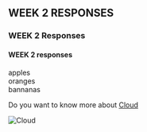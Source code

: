 ## WEEK 2 RESPONSES

### WEEK 2 Responses 

#### WEEK 2 responses 

apples  
oranges  
bannanas  

Do you want to know more about [Cloud](https://finalfantasy.fandom.com/wiki/Cloud_Strife)

![Cloud](https://www.google.com/imgres?imgurl=https%3A%2F%2Fstatic.wikia.nocookie.net%2Ffinalfantasy%2Fimages%2Fe%2Fec%2FCloud_Strife_from_FFVII_Rebirth_promo_render.png%2Frevision%2Flatest%3Fcb%3D20230916055526&tbnid=C2aDK--QoNvGBM&vet=12ahUKEwiOmoyym7iEAxU4Et4AHZsyC04QMygBegQIARB2..i&imgrefurl=https%3A%2F%2Ffinalfantasy.fandom.com%2Fwiki%2FCloud_Strife&docid=AfTdFReIOEvyIM&w=360&h=853&q=cloud%20strife&ved=2ahUKEwiOmoyym7iEAxU4Et4AHZsyC04QMygBegQIARB2)


